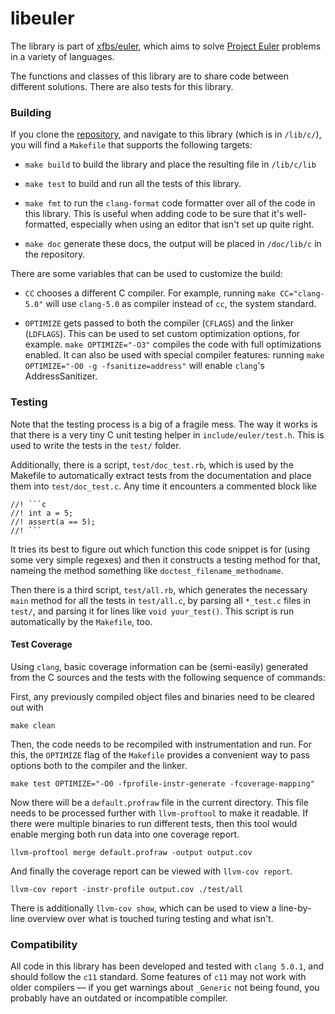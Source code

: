 # libeuler

The library is part of [xfbs/euler](https://xfbs.github.io/euler), which aims to
solve [Project Euler](https://projecteuler.net/) problems in a variety of
languages.

The functions and classes of this library are to share code between different
solutions. There are also tests for this library. 

### Building

If you clone the
[repository](https://github.com/xfbs/euler), and navigate to this library (which
is in `/lib/c/`), you will find a `Makefile` that supports the following
targets:

  - `make build` to build the library and place the resulting file in
    `/lib/c/lib`

  - `make test` to build and run all the tests of this library.

  - `make fmt` to run the `clang-format` code formatter  over all of the code
    in this library. This is useful when adding code to be sure that it's
    well-formatted, especially when using an editor that isn't set up quite
    right.

  - `make doc` generate these docs, the output will be placed in
    `/doc/lib/c` in the repository.

There are some variables that can be used to customize the build:

  - `CC` chooses a different C compiler. For example, running
    `make CC="clang-5.0"` will use `clang-5.0` as compiler instead of `cc`, the
    system standard.

  - `OPTIMIZE` gets passed to both the compiler (`CFLAGS`) and the linker
    (`LDFLAGS`). This can be used to set custom optimization options, for
    example. `make OPTIMIZE="-O3"` compiles the code with full optimizations
    enabled. It can also be used with special compiler features: running
    `make OPTIMIZE="-O0 -g -fsanitize=address"` will enable `clang`'s
    AddressSanitizer.

### Testing

Note that the testing process is a big of a fragile mess. The way it works is
that there is a very tiny C unit testing helper in `include/euler/test.h`. This
is used to write the tests in the `test/` folder. 

Additionally, there is a script, `test/doc_test.rb`, which is used by the
Makefile to automatically extract tests from the documentation and place them
into `test/doc_test.c`. Any time it encounters a commented block like

    //! ```c
    //! int a = 5;
    //! assert(a == 5);
    //! ```

It tries its best to figure out which function this code snippet is for (using
some very simple regexes) and then it constructs a testing method for that,
nameing the method something like `doctest_filename_methodname`.

Then there is a third script, `test/all.rb`, which generates the necessary
`main` method for all the tests in `test/all.c`, by parsing all `*_test.c`
files in `test/`, and parsing it for lines like `void your_test()`. This script
is run automatically by the `Makefile`, too. 

#### Test Coverage

Using `clang`, basic coverage information can be (semi-easily) generated from
the C sources and the tests with the following sequence of commands:

First, any previously compiled object files and binaries need to be cleared out
with

```
make clean
```

Then, the code needs to be recompiled with instrumentation and run. For this,
the `OPTIMIZE` flag of the `Makefile` provides a convenient way to pass options
both to the compiler and the linker.

```
make test OPTIMIZE="-O0 -fprofile-instr-generate -fcoverage-mapping"
```

Now there will be a `default.profraw` file in the current directory. This file
needs to be processed further with `llvm-proftool` to make it readable. If there
were multiple binaries to run different tests, then this tool would enable
merging both run data into one coverage report.

```
llvm-proftool merge default.profraw -output output.cov
```

And finally the coverage report can be viewed with `llvm-cov report`. 

```
llvm-cov report -instr-profile output.cov ./test/all
```

There is additionally `llvm-cov show`, which can be used to view a line-by-line
overview over what is touched turing testing and what isn't.

### Compatibility

All code in this library has been developed and tested with `clang 5.0.1`,
and should follow the `c11` standard. Some features of `c11` may not work with
older compilers — if you get warnings about `_Generic` not being found, you
probably have an outdated or incompatible compiler.
